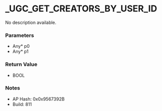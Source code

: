 # _UGC_GET_CREATORS_BY_USER_ID

No description available.

### Parameters
* Any* p0
* Any* p1

### Return Value
* BOOL

### Notes
* AP Hash: 0x0x9567392B
* Build: 811

